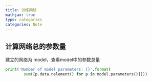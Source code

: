 ```yaml
---
title: 训练网络
mathjax: true
type: categories
categories: Note
---
```


## 计算网络总的参数量

建立的网络为  model，查看model中的参数总量


~~~python
print('Number of model parameters: {}'.format(
        sum([p.data.nelement() for p in model.parameters()])))
~~~
